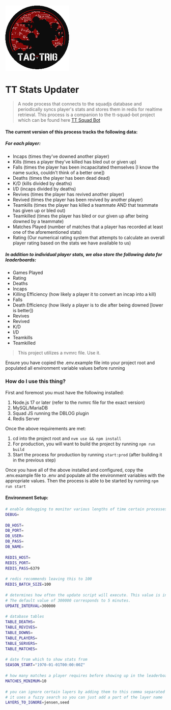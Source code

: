 ![docs/logo.png](docs/logo.png)

TT Stats Updater
===

> A node process that connects to the squadjs database and periodically syncs player's stats and stores them in redis for realtime retrieval. This process is a companion to the tt-squad-bot project which can be found here [TT Squad Bot](https://github.com/z1haze/tt-squad-bot)

#### The current version of this process tracks the following data:

##### For each player:

- Incaps (times they've downed another player)
- Kills (times a player they've killed has bled out or given up)
- Falls (times the player has been incapacitated themselves [I know the name sucks, couldn't think of a better one])
- Deaths (times the player has been dead dead)
- K/D (kills divided by deaths)
- I/D (incaps divided by deaths)
- Revives (times the player has revived another player)
- Revived (times the player has been revived by another player)
- Teamkills (times the player has killed a teammate AND that teammate has given up or bled out)
- Teamkilled (times the player has bled or our given up after being downed by a teammate)
- Matches Played (number of matches that a player has recorded at least one of the aforementioned stats)
- Rating (Our numerical rating system that attempts to calculate an overall player rating based on the stats we have available to us)

##### In addition to individual player stats, we also store the following data for leaderboards:

- Games Played
- Rating
- Deaths
- Incaps
- Killing Efficiency (how likely a player it to convert an incap into a kill)
- Falls
- Death Efficiency (how likely a player is to die after being downed [lower is better])
- Revives
- Revived
- K/D
- I/D
- Teamkills
- Teamkilled

> This project utilizes a nvmrc file. Use it.

Ensure you have copied the .env.example file into your project root and populated all environment variable values before running

### How do I use this thing?

First and foremost you must have the following installed:

1. Node.js 17 or later (refer to the nvmrc file for the exact version)
2. MySQL/MariaDB
3. Squad JS running the DBLOG plugin
4. Redis Server

Once the above requirements are met:

1. cd into the project root and `nvm use && npm install`
2. For production, you will want to build the project by running `npm run build`
3. Start the process for production by running `start:prod` (after building it in the previous step)

Once you have all of the above installed and configured, copy the .env.example file to .env and populate all the environment variables with the appropriate values. Then the process is able to be started by running `npm run start`

#### Environment Setup:

```bash
# enable debugging to monitor various lengths of time certain processes take
DEBUG=

DB_HOST=
DB_PORT=
DB_USER=
DB_PASS=
DB_NAME=

REDIS_HOST=
REDIS_PORT=
REDIS_PASS=6379

# redis recommends leaving this to 100
REDIS_BATCH_SIZE=100

# determines how often the update script will execute. This value is in ms.
# The default value of 300000 corresponds to 5 minutes.
UPDATE_INTERVAL=300000

# database tables
TABLE_DEATHS=
TABLE_REVIVES=
TABLE_DOWNS=
TABLE_PLAYERS=
TABLE_SERVERS=
TABLE_MATCHES=

# date from which to show stats from
SEASON_START="1970-01-01T00:00:00Z"

# how many matches a player requires before showing up in the leaderboards
MATCHES_MINIMUM=10

# you can ignore certain layers by adding them to this comma separated list
# it uses a fuzzy search so you can just add a part of the layer name
LAYERS_TO_IGNORE=jensen,seed
```
